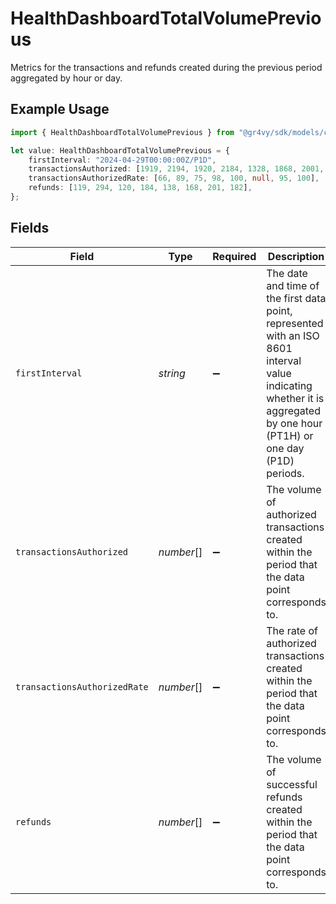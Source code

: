 # HealthDashboardTotalVolumePrevious

Metrics for the transactions and refunds created during the previous period aggregated by hour or day.

## Example Usage

```typescript
import { HealthDashboardTotalVolumePrevious } from "@gr4vy/sdk/models/components";

let value: HealthDashboardTotalVolumePrevious = {
    firstInterval: "2024-04-29T00:00:00Z/P1D",
    transactionsAuthorized: [1919, 2194, 1920, 2184, 1328, 1868, 2001, 2082],
    transactionsAuthorizedRate: [66, 89, 75, 98, 100, null, 95, 100],
    refunds: [119, 294, 120, 184, 138, 168, 201, 182],
};
```

## Fields

| Field                                                                                                                                                                   | Type                                                                                                                                                                    | Required                                                                                                                                                                | Description                                                                                                                                                             | Example                                                                                                                                                                 |
| ----------------------------------------------------------------------------------------------------------------------------------------------------------------------- | ----------------------------------------------------------------------------------------------------------------------------------------------------------------------- | ----------------------------------------------------------------------------------------------------------------------------------------------------------------------- | ----------------------------------------------------------------------------------------------------------------------------------------------------------------------- | ----------------------------------------------------------------------------------------------------------------------------------------------------------------------- |
| `firstInterval`                                                                                                                                                         | *string*                                                                                                                                                                | :heavy_minus_sign:                                                                                                                                                      | The date and time of the first data point, represented with an ISO 8601 interval value indicating whether it is aggregated by one hour (PT1H) or one day (P1D) periods. | 2024-04-29T00:00:00Z/P1D                                                                                                                                                |
| `transactionsAuthorized`                                                                                                                                                | *number*[]                                                                                                                                                              | :heavy_minus_sign:                                                                                                                                                      | The volume of authorized transactions created within the period that the data point corresponds to.                                                                     | [<br/>1919,<br/>2194,<br/>1920,<br/>2184,<br/>1328,<br/>1868,<br/>2001,<br/>2082<br/>]                                                                                  |
| `transactionsAuthorizedRate`                                                                                                                                            | *number*[]                                                                                                                                                              | :heavy_minus_sign:                                                                                                                                                      | The rate of authorized transactions created within the period that the data point corresponds to.                                                                       | [<br/>66,<br/>89,<br/>75,<br/>98,<br/>100,<br/>null,<br/>95,<br/>100<br/>]                                                                                              |
| `refunds`                                                                                                                                                               | *number*[]                                                                                                                                                              | :heavy_minus_sign:                                                                                                                                                      | The volume of successful refunds created within the period that the data point corresponds to.                                                                          | [<br/>119,<br/>294,<br/>120,<br/>184,<br/>138,<br/>168,<br/>201,<br/>182<br/>]                                                                                          |